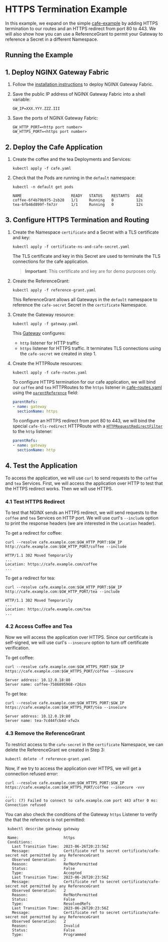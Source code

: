 # HTTPS Termination Example

In this example, we expand on the simple [cafe-example](../cafe-example) by adding HTTPS termination to our routes and
an HTTPS redirect from port 80 to 443. We will also show how you can use a ReferenceGrant to permit your Gateway to
reference a Secret in a different Namespace.

## Running the Example

## 1. Deploy NGINX Gateway Fabric

1. Follow the [installation instructions](/docs/installation.md) to deploy NGINX Gateway Fabric.

1. Save the public IP address of NGINX Gateway Fabric into a shell variable:

   ```text
   GW_IP=XXX.YYY.ZZZ.III
   ```

1. Save the ports of NGINX Gateway Fabric:

   ```text
   GW_HTTP_PORT=<http port number>
   GW_HTTPS_PORT=<https port number>
   ```

## 2. Deploy the Cafe Application

1. Create the coffee and the tea Deployments and Services:

   ```shell
   kubectl apply -f cafe.yaml
   ```

1. Check that the Pods are running in the `default` namespace:

   ```shell
   kubectl -n default get pods
   ```

   ```text
   NAME                      READY   STATUS    RESTARTS   AGE
   coffee-6f4b79b975-2sb28   1/1     Running   0          12s
   tea-6fb46d899f-fm7zr      1/1     Running   0          12s
   ```

## 3. Configure HTTPS Termination and Routing

1. Create the Namespace `certificate` and a Secret with a TLS certificate and key:

   ```shell
   kubectl apply -f certificate-ns-and-cafe-secret.yaml
   ```

   The TLS certificate and key in this Secret are used to terminate the TLS connections for the cafe application.
   > **Important**: This certificate and key are for demo purposes only.

1. Create the ReferenceGrant:

   ```shell
   kubectl apply -f reference-grant.yaml
   ```

   This ReferenceGrant allows all Gateways in the `default` namespace to reference the `cafe-secret` Secret in
   the `certificate` Namespace.

1. Create the Gateway resource:

   ```shell
   kubectl apply -f gateway.yaml
   ```

   This [Gateway](./gateway.yaml) configures:
    - `http` listener for HTTP traffic
    - `https` listener for HTTPS traffic. It terminates TLS connections using the `cafe-secret` we created in step 1.

1. Create the HTTPRoute resources:

   ```shell
   kubectl apply -f cafe-routes.yaml
   ```

   To configure HTTPS termination for our cafe application, we will bind our `coffee` and `tea` HTTPRoutes to
   the `https` listener in [cafe-routes.yaml](./cafe-routes.yaml) using
   the [`parentReference`](https://gateway-api.sigs.k8s.io/references/spec/#gateway.networking.k8s.io/v1beta1.ParentReference)
   field:

   ```yaml
   parentRefs:
   - name: gateway
     sectionName: https
   ```

   To configure an HTTPS redirect from port 80 to 443, we will bind the special `cafe-tls-redirect` HTTPRoute with
   a [`HTTPRequestRedirectFilter`](https://gateway-api.sigs.k8s.io/references/spec/#gateway.networking.k8s.io/v1beta1.HTTPRequestRedirectFilter)
   to the `http` listener:

   ```yaml
   parentRefs:
   - name: gateway
     sectionName: http
   ```

## 4. Test the Application

To access the application, we will use `curl` to send requests to the `coffee` and `tea` Services. First, we will access
the application over HTTP to test that the HTTPS redirect works. Then we will use HTTPS.

### 4.1 Test HTTPS Redirect

To test that NGINX sends an HTTPS redirect, we will send requests to the `coffee` and `tea` Services on HTTP port. We
will use curl's `--include` option to print the response headers (we are interested in the `Location` header).

To get a redirect for coffee:

```shell
curl --resolve cafe.example.com:$GW_HTTP_PORT:$GW_IP http://cafe.example.com:$GW_HTTP_PORT/coffee --include
```

```text
HTTP/1.1 302 Moved Temporarily
...
Location: https://cafe.example.com/coffee
...
```

To get a redirect for tea:

```shell
curl --resolve cafe.example.com:$GW_HTTP_PORT:$GW_IP http://cafe.example.com:$GW_HTTP_PORT/tea --include
```

```text
HTTP/1.1 302 Moved Temporarily
...
Location: https://cafe.example.com/tea
...
```

### 4.2 Access Coffee and Tea

Now we will access the application over HTTPS. Since our certificate is self-signed, we will use curl's `--insecure`
option to turn off certificate verification.

To get coffee:

```shell
curl --resolve cafe.example.com:$GW_HTTPS_PORT:$GW_IP https://cafe.example.com:$GW_HTTPS_PORT/coffee --insecure
```

```text
Server address: 10.12.0.18:80
Server name: coffee-7586895968-r26zn
```

To get tea:

```shell
curl --resolve cafe.example.com:$GW_HTTPS_PORT:$GW_IP https://cafe.example.com:$GW_HTTPS_PORT/tea --insecure
```

```text
Server address: 10.12.0.19:80
Server name: tea-7cd44fcb4d-xfw2x
```

### 4.3 Remove the ReferenceGrant

To restrict access to the `cafe-secret` in the `certificate` Namespace, we can delete the ReferenceGrant we created in
Step 3:

```shell
kubectl delete -f reference-grant.yaml
```

Now, if we try to access the application over HTTPS, we will get a connection refused error:

```shell
curl --resolve cafe.example.com:$GW_HTTPS_PORT:$GW_IP https://cafe.example.com:$GW_HTTPS_PORT/coffee --insecure -vvv
```

```text
...
curl: (7) Failed to connect to cafe.example.com port 443 after 0 ms: Connection refused
```


You can also check the conditions of the Gateway `https` Listener to verify the that the reference is not permitted:

```shell
 kubectl describe gateway gateway
```

```text
 Name:                    https
 Conditions:
   Last Transition Time:  2023-06-26T20:23:56Z
   Message:               Certificate ref to secret certificate/cafe-secret not permitted by any ReferenceGrant
   Observed Generation:   2
   Reason:                RefNotPermitted
   Status:                False
   Type:                  Accepted
   Last Transition Time:  2023-06-26T20:23:56Z
   Message:               Certificate ref to secret certificate/cafe-secret not permitted by any ReferenceGrant
   Observed Generation:   2
   Reason:                RefNotPermitted
   Status:                False
   Type:                  ResolvedRefs
   Last Transition Time:  2023-06-26T20:23:56Z
   Message:               Certificate ref to secret certificate/cafe-secret not permitted by any ReferenceGrant
   Observed Generation:   2
   Reason:                Invalid
   Status:                False
   Type:                  Programmed
```
